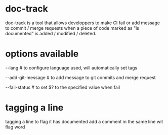 # doc-track

doc-track is a tool that allows developpers to make CI fail or add message to commit / merge requests when a piece of code marked as "is documented" is added / modified / deleted.
# options available
--lang              # to configure language used, will automatically set tags

--add-git-message   # to add message to git commits and merge request

--fail-status       # to set $? to the specified value when fail


# tagging a line
tagging a line to flag it has documented add a comment in the same line wit flag word
